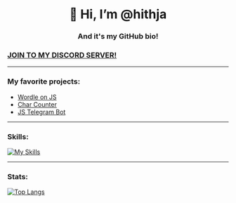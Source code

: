 <h1 align="center">👋 Hi, I’m @hithja</h1>
<h3 align="center">And it's my GitHub bio!</h3>

### [JOIN TO MY DISCORD SERVER!](https://discord.gg/RTz3qVY9hf)

<hr>

### My favorite projects:
* [Wordle on JS](https://github.com/hithja/wordleJS)
* [Char Counter](https://github.com/hithja/charCount)
* [JS Telegram Bot](https://github.com/hithja/js-tg-bot)

<hr>

### Skills:
[![My Skills](https://skillicons.dev/icons?i=js,rethat,python,figma,linux,react)](https://skillicons.dev)

<hr>

### Stats:
[![Top Langs](https://github-readme-stats.vercel.app/api/top-langs/?username=hithja&layout=compact)](https://github.com/hithja/github-readme-stats)

